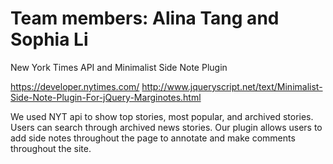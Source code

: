 # Team members: Alina Tang and Sophia Li

New York Times API and Minimalist Side Note Plugin

https://developer.nytimes.com/
http://www.jqueryscript.net/text/Minimalist-Side-Note-Plugin-For-jQuery-Marginotes.html


We used NYT api to show top stories, most popular, and archived stories. Users can search through archived news stories. Our plugin allows users to add side notes throughout the page to annotate and make comments throughout the site. 


